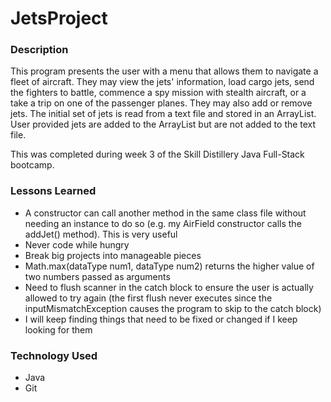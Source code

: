 # JetsProject

### Description
This program presents the user with a menu that allows them to navigate a fleet of aircraft. They may view the jets' information, load cargo jets, send the fighters to battle, commence a spy mission with stealth aircraft, or a take a trip on one of the passenger planes. They may also add or remove jets. The initial set of jets is read from a text file and stored in an ArrayList. User provided jets are added to the ArrayList but are not added to the text file. 

This was completed during week 3 of the Skill Distillery Java Full-Stack bootcamp.

### Lessons Learned
- A constructor can call another method in the same class file without needing an instance to do so (e.g. my AirField constructor calls the addJet() method). This is very useful
- Never code while hungry
- Break big projects into manageable pieces
- Math.max(dataType num1, dataType num2) returns the higher value of two numbers passed as arguments
- Need to flush scanner in the catch block to ensure the user is actually allowed to try again (the first flush never executes since the inputMismatchException causes the program to skip to the catch block)
- I will keep finding things that need to be fixed or changed if I keep looking for them

### Technology Used
- Java
- Git